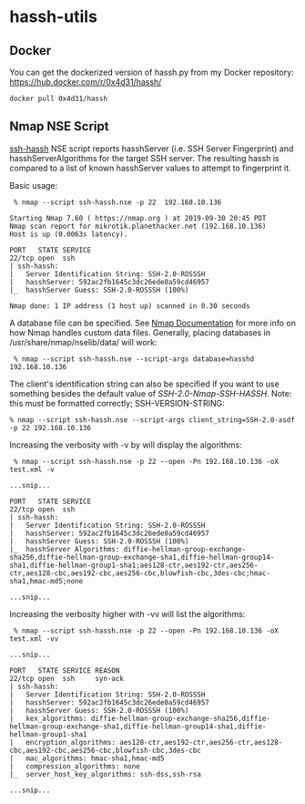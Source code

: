 # hassh-utils

## Docker

You can get the dockerized version of hassh.py from my Docker repository: https://hub.docker.com/r/0x4d31/hassh/

```
docker pull 0x4d31/hassh
```

## Nmap NSE Script

[ssh-hassh](ssh-hassh.nse) NSE script reports hasshServer (i.e. SSH
Server Fingerprint) and hasshServerAlgorithms for the target SSH
server. The resulting hassh is compared to a list of known hasshServer
values to attempt to fingerprint it.


Basic usage:
```
 % nmap --script ssh-hassh.nse -p 22  192.168.10.136

Starting Nmap 7.60 ( https://nmap.org ) at 2019-09-30 20:45 PDT
Nmap scan report for mikrotik.planethacker.net (192.168.10.136)
Host is up (0.0063s latency).

PORT   STATE SERVICE
22/tcp open  ssh
| ssh-hassh:
|   Server Identification String: SSH-2.0-ROSSSH
|   hasshServer: 592ac2fb1645c3dc26ede0a59cd46957
|_  hasshServer Guess: SSH-2.0-ROSSSH (100%)

Nmap done: 1 IP address (1 host up) scanned in 0.30 seconds
```


A database file can be specified. See [Nmap Documentation](https://nmap.org/book/data-files-replacing-data-files.html) for more info on how Nmap handles custom data files. Generally, placing databases in /usr/share/nmap/nselib/data/ will work:
```
 % nmap --script ssh-hassh.nse --script-args database=hasshd 192.168.10.136
```


The client's identification string can also be specified if you want to use something besides the default value of _SSH-2.0-Nmap-SSH-HASSH_. Note: this must be formatted correctly; SSH-VERSION-STRING:
```
% nmap --script ssh-hassh.nse --script-args client_string=SSH-2.0-asdf -p 22 192.168.10.136
```

Increasing the verbosity with -v by will display the algorithms:
```
 % nmap --script ssh-hassh.nse -p 22 --open -Pn 192.168.10.136 -oX test.xml -v

...snip...

PORT   STATE SERVICE
22/tcp open  ssh
| ssh-hassh:
|   Server Identification String: SSH-2.0-ROSSSH
|   hasshServer: 592ac2fb1645c3dc26ede0a59cd46957
|   hasshServer Guess: SSH-2.0-ROSSSH (100%)
|_  hasshServer Algorithms: diffie-hellman-group-exchange-sha256,diffie-hellman-group-exchange-sha1,diffie-hellman-group14-sha1,diffie-hellman-group1-sha1;aes128-ctr,aes192-ctr,aes256-ctr,aes128-cbc,aes192-cbc,aes256-cbc,blowfish-cbc,3des-cbc;hmac-sha1,hmac-md5;none

...snip...
```

Increasing the verbosity higher with -vv will list the algorithms:
```
 % nmap --script ssh-hassh.nse -p 22 --open -Pn 192.168.10.136 -oX test.xml -vv

...snip...

PORT   STATE SERVICE REASON
22/tcp open  ssh     syn-ack
| ssh-hassh:
|   Server Identification String: SSH-2.0-ROSSSH
|   hasshServer: 592ac2fb1645c3dc26ede0a59cd46957
|   hasshServer Guess: SSH-2.0-ROSSSH (100%)
|   kex_algorithms: diffie-hellman-group-exchange-sha256,diffie-hellman-group-exchange-sha1,diffie-hellman-group14-sha1,diffie-hellman-group1-sha1
|   encryption_algorithms: aes128-ctr,aes192-ctr,aes256-ctr,aes128-cbc,aes192-cbc,aes256-cbc,blowfish-cbc,3des-cbc
|   mac_algorithms: hmac-sha1,hmac-md5
|   compression_algorithms: none
|_  server_host_key_algorithms: ssh-dss,ssh-rsa

...snip...
```
